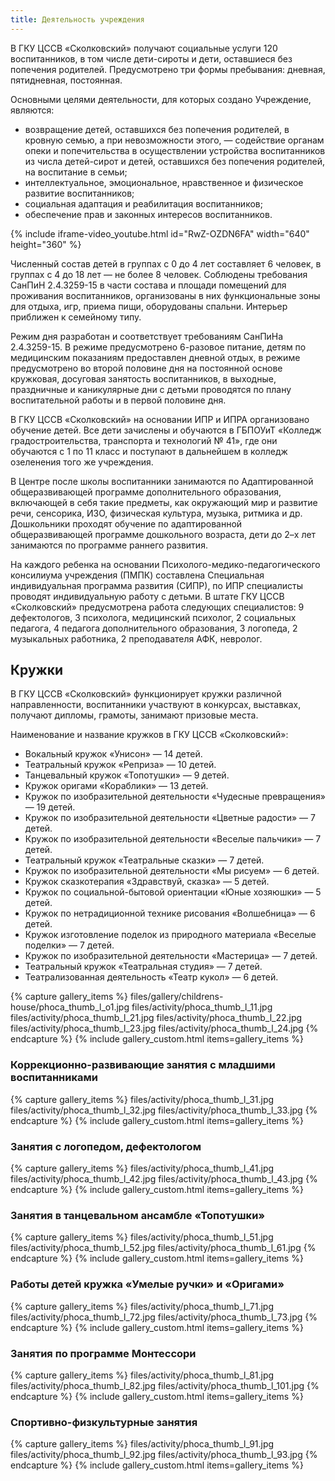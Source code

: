 ```yaml
---
title: Деятельность учреждения
---
```


В ГКУ ЦССВ «Сколковский» получают социальные услуги 120 воспитанников, в том числе дети-сироты и дети, оставшиеся
без попечения родителей. Предусмотрено три формы пребывания: дневная, пятидневная, постоянная.

Основными целями деятельности, для которых создано Учреждение, являются:
* возвращение детей, оставшихся без попечения родителей, в кровную семью, а при невозможности этого, — содействие
органам опеки и попечительства в осуществлении устройства воспитанников из числа детей-сирот и детей, оставшихся
без попечения родителей, на воспитание в семьи;
* интеллектуальное, эмоциональное, нравственное и физическое развитие воспитанников;
* социальная адаптация и реабилитация воспитанников;
* обеспечение прав и законных интересов воспитанников.

{% include iframe-video_youtube.html id="RwZ-OZDN6FA" width="640" height="360" %}

Численный состав детей в группах с 0 до 4 лет составляет 6 человек, в группах с 4 до 18 лет — не более 8 человек.
Соблюдены требования СанПиН 2.4.3259-15 в части состава и площади помещений для проживания воспитанников, организованы
в них функциональные зоны для отдыха, игр, приема пищи, оборудованы спальни. Интерьер приближен к семейному типу.

Режим дня разработан и соответствует требованиям СанПиНа 2.4.3259-15. В режиме предусмотрено 6-разовое питание, детям
по медицинским показаниям предоставлен дневной отдых, в режиме предусмотрено во второй половине дня на постоянной основе
кружковая, досуговая занятость воспитанников, в выходные, праздничные и каникулярные дни с детьми проводятся по плану
воспитательной работы и в первой половине дня.

В ГКУ ЦССВ «Сколковский» на основании ИПР и ИПРА организовано обучение детей. Все дети зачислены и обучаются в ГБПОУиТ
«Колледж градостроительства, транспорта и технологий № 41», где они обучаются с 1 по 11 класс и поступают в дальнейшем
в колледж озеленения того же учреждения.

В Центре после школы воспитанники занимаются по Адаптированной общеразвивающей программе дополнительного образования,
включающей в себя такие предметы, как окружающий мир и развитие речи, сенсорика, ИЗО, физическая культура, музыка,
ритмика и др. Дошкольники проходят обучение по адаптированной общеразвивающей программе дошкольного возраста, дети
до 2–х лет занимаются по программе раннего развития.

На каждого ребенка на основании Психолого-медико-педагогического консилиума учреждения (ПМПК) составлена Специальная
индивидуальная программа развития (СИПР), по ИПР специалисты проводят индивидуальную работу с детьми. В штате ГКУ ЦССВ
«Сколковский» предусмотрена работа следующих специалистов: 9 дефектологов, 3 психолога, медицинский психолог,
2 социальных педагога, 4 педагога дополнительного образования, 3 логопеда, 2 музыкальных работника, 2 преподавателя АФК,
невролог.


## Кружки

В ГКУ ЦССВ «Сколковский» функционирует кружки различной направленности, воспитанники участвуют в конкурсах, выставках, 
получают дипломы, грамоты, занимают призовые места.

Наименование и название кружков в ГКУ ЦССВ «Сколковский»:
* Вокальный кружок «Унисон» — 14 детей.
* Театральный кружок «Реприза» — 10 детей.
* Танцевальный кружок «Топотушки» — 9 детей.
* Кружок оригами «Кораблики» — 13 детей.
* Кружок по изобразительной деятельности «Чудесные превращения» — 19 детей. 
* Кружок по изобразительной деятельности «Цветные радости» — 7 детей.
* Кружок по изобразительной деятельности «Веселые пальчики» — 7 детей.
* Театральный кружок «Театральные сказки» — 7 детей.
* Кружок по изобразительной деятельности «Мы рисуем» — 6 детей.
* Кружок сказкотерапия «Здравствуй, сказка» — 5 детей.
* Кружок по социальной-бытовой ориентации «Юные хозяюшки» — 5 детей.
* Кружок по нетрадиционной технике рисования «Волшебница» — 6 детей.
* Кружок изготовление поделок из природного материала «Веселые поделки» — 7 детей.
* Кружок по изобразительной деятельности «Мастерица» — 7 детей.
* Театральный кружок «Театральная студия» — 7 детей.
* Театрализованная деятельность «Театр кукол» — 6 детей.

{% capture gallery_items %}
    files/gallery/childrens-house/phoca_thumb_l_o1.jpg
    files/activity/phoca_thumb_l_11.jpg
    files/activity/phoca_thumb_l_21.jpg
    files/activity/phoca_thumb_l_22.jpg
    files/activity/phoca_thumb_l_23.jpg
    files/activity/phoca_thumb_l_24.jpg
{% endcapture %}
{% include gallery_custom.html items=gallery_items %}

### Коррекционно-развивающие занятия с младшими воспитанниками
{% capture gallery_items %}
    files/activity/phoca_thumb_l_31.jpg
    files/activity/phoca_thumb_l_32.jpg
    files/activity/phoca_thumb_l_33.jpg
{% endcapture %}
{% include gallery_custom.html items=gallery_items %}

### Занятия с логопедом, дефектологом
{% capture gallery_items %}
    files/activity/phoca_thumb_l_41.jpg
    files/activity/phoca_thumb_l_42.jpg
    files/activity/phoca_thumb_l_43.jpg
{% endcapture %}
{% include gallery_custom.html items=gallery_items %}

### Занятия в танцевальном ансамбле «Топотушки»
{% capture gallery_items %}
    files/activity/phoca_thumb_l_51.jpg
    files/activity/phoca_thumb_l_52.jpg
    files/activity/phoca_thumb_l_61.jpg
{% endcapture %}
{% include gallery_custom.html items=gallery_items %}

### Работы детей кружка «Умелые ручки» и «Оригами»
{% capture gallery_items %}
    files/activity/phoca_thumb_l_71.jpg
    files/activity/phoca_thumb_l_72.jpg
    files/activity/phoca_thumb_l_73.jpg
{% endcapture %}
{% include gallery_custom.html items=gallery_items %}

### Занятия по программе Монтессори
{% capture gallery_items %}
    files/activity/phoca_thumb_l_81.jpg
    files/activity/phoca_thumb_l_82.jpg
    files/activity/phoca_thumb_l_101.jpg
{% endcapture %}
{% include gallery_custom.html items=gallery_items %}

### Спортивно-физкультурные занятия
{% capture gallery_items %}
    files/activity/phoca_thumb_l_91.jpg
    files/activity/phoca_thumb_l_92.jpg
    files/activity/phoca_thumb_l_93.jpg
{% endcapture %}
{% include gallery_custom.html items=gallery_items %}

